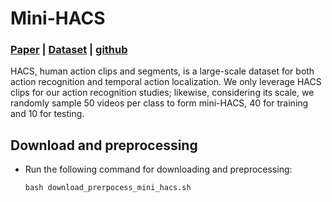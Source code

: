 # Mini-HACS

### [Paper](https://arxiv.org/pdf/1712.09374.pdf) | [Dataset](http://hacs.csail.mit.edu/) | [github](https://github.com/hangzhaomit/HACS-dataset)


HACS, human action clips and segments, is a large-scale dataset for both action recognition and temporal action localization. We only leverage HACS clips for our action recognition studies; likewise, considering its scale, we randomly sample 50 videos per class to form mini-HACS, 40 for training and 10 for testing.

## Download and preprocessing

- Run the following command for downloading and preprocessing: 

    ```
    bash download_prerpocess_mini_hacs.sh
    ```